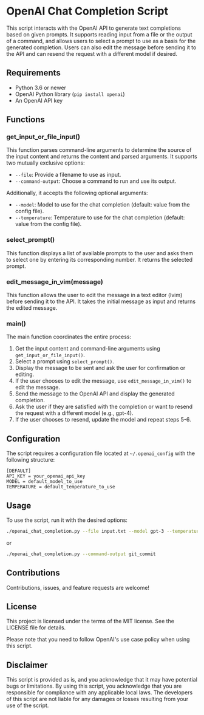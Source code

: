 # OpenAI Chat Completion Script

This script interacts with the OpenAI API to generate text completions based on given prompts. It supports reading input from a file or the output of a command, and allows users to select a prompt to use as a basis for the generated completion. Users can also edit the message before sending it to the API and can resend the request with a different model if desired.

## Requirements

* Python 3.6 or newer
* OpenAI Python library (`pip install openai`)
* An OpenAI API key

## Functions

### get_input_or_file_input()

This function parses command-line arguments to determine the source of the input content and returns the content and parsed arguments. It supports two mutually exclusive options:

- `--file`: Provide a filename to use as input.
- `--command-output`: Choose a command to run and use its output.

Additionally, it accepts the following optional arguments:

- `--model`: Model to use for the chat completion (default: value from the config file).
- `--temperature`: Temperature to use for the chat completion (default: value from the config file).

### select_prompt()

This function displays a list of available prompts to the user and asks them to select one by entering its corresponding number. It returns the selected prompt.

### edit_message_in_vim(message)

This function allows the user to edit the message in a text editor (lvim) before sending it to the API. It takes the initial message as input and returns the edited message.

### main()

The main function coordinates the entire process:

1. Get the input content and command-line arguments using `get_input_or_file_input()`.
2. Select a prompt using `select_prompt()`.
3. Display the message to be sent and ask the user for confirmation or editing.
4. If the user chooses to edit the message, use `edit_message_in_vim()` to edit the message.
5. Send the message to the OpenAI API and display the generated completion.
6. Ask the user if they are satisfied with the completion or want to resend the request with a different model (e.g., gpt-4).
7. If the user chooses to resend, update the model and repeat steps 5-6.

## Configuration

The script requires a configuration file located at `~/.openai_config` with the following structure:

```
[DEFAULT]
API_KEY = your_openai_api_key
MODEL = default_model_to_use
TEMPERATURE = default_temperature_to_use
```

## Usage

To use the script, run it with the desired options:

```bash
./openai_chat_completion.py --file input.txt --model gpt-3 --temperature 0.7
```

or

```bash
./openai_chat_completion.py --command-output git_commit
```


## Contributions
Contributions, issues, and feature requests are welcome!

## License
This project is licensed under the terms of the MIT license. See the LICENSE file for details.

Please note that you need to follow OpenAI's use case policy when using this script.

## Disclaimer
This script is provided as is, and you acknowledge that it may have potential bugs or limitations. By using this script, you acknowledge that you are responsible for compliance with any applicable local laws. The developers of this script are not liable for any damages or losses resulting from your use of the script.

